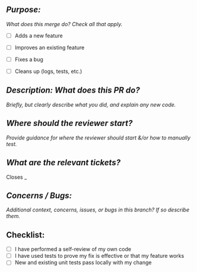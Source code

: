 ## *Purpose:*
*What does this merge do? Check all that apply.*
- [ ] Adds a new feature
- [ ] Improves an existing feature
- [ ] Fixes a bug
- [ ] Cleans up (logs, tests, etc.)


## *Description: What does this PR do?*
*Briefly, but clearly describe what you did, and explain any new code.*
> 


## *Where should the reviewer start?*
*Provide guidance for where the reviewer should start &/or how to manually test.*


## *What are the relevant tickets?*
Closes _
> 


## *Concerns / Bugs:*
*Additional context, concerns, issues, or bugs in this branch? If so describe them.*
> 


## Checklist:
- [ ] I have performed a self-review of my own code
- [ ] I have used tests to prove my fix is effective or that my feature works
- [ ] New and existing unit tests pass locally with my change
